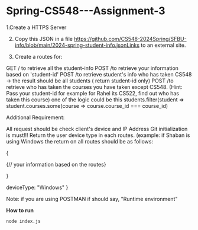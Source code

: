 # Spring-CS548---Assignment-3

1.Create a HTTPS Server

2. Copy this JSON in a file https://github.com/CS548-2024Spring/SFBU-info/blob/main/2024-spring-student-info.jsonLinks to an external site.

3. Create a routes for:

GET  / to retrieve all the student-info
POST /to retrieve your information based on 'student-id'
POST /to retrieve student's info who has taken CS548 -> the result should be all students ( return student-id only)
POST /to retrieve who has taken the courses you have taken except CS548. (Hint: Pass your student-id  for example for Rahel its CS522, find out who has taken this course) one of the logic could be this 
students.filter(student => student.courses.some(course => course.course_id === course_id)

Additional Requirement:

All request should be check client's device and IP Address
Git initialization is must!!!
Return the user device type in each routes. (example: if Shaban is using Windows the return on all routes should be as follows:

{

{// your information based on the routes}

}

deviceType: "Windows"
}

Note: if you are using POSTMAN if should say, "Runtime environment"

**How to run**

`node index.js`
